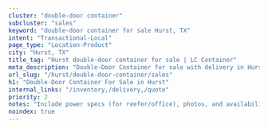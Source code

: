 ```yaml
---
cluster: "double-door container"
subcluster: "sales"
keyword: "double-door container for sale Hurst, TX"
intent: "Transactional-Local"
page_type: "Location-Product"
city: "Hurst, TX"
title_tag: "Hurst double-door container for sale | LC Container"
meta_description: "Double-Door Container for sale with delivery in Hurst, TX. LC Container — local Since 2003. Get pricing today."
url_slug: "/hurst/double-door-container/sales"
h1: "Double-Door Container For Sale in Hurst"
internal_links: "/inventory,/delivery,/quote"
priority: 2
notes: "Include power specs (for reefer/office), photos, and availability."
noindex: true
---
```


<!-- TODO: Add unique city/inventory copy, images, and internal links here. -->
